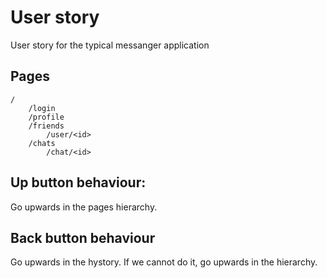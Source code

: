 # User story

User story for the typical messanger application

## Pages

```
/
	/login
	/profile
	/friends
		/user/<id>
	/chats
		/chat/<id>
```

## Up button behaviour:

Go upwards in the pages hierarchy.

## Back button behaviour

Go upwards in the hystory.
If we cannot do it, go upwards in the hierarchy.
